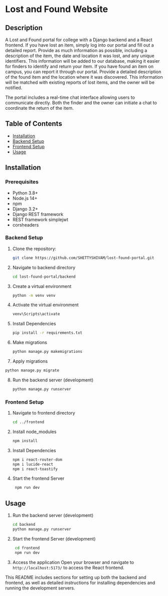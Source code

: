 # Lost and Found Website
## Description
 A Lost and Found portal for college with a Django backend and a React frontend. 
 If you have lost an item, simply log into our portal and fill out a detailed report. Provide as much information as possible, including a description of the item, the date and location it was lost, and any unique identifiers. This information will be added to our database, making it easier for finders to identify and return your item.
 If you have found an item on campus, you can report it through our portal. Provide a detailed description of the found item and the location where it was discovered. This information will be matched with existing reports of lost items, and the owner will be notified.

 The portal includes a real-time chat interface allowing users to communicate directly. Both the finder and the owner can initiate a chat to coordinate the return of the item.


## Table of Contents
- [Installation](#installation)
- [Backend Setup](#backend-setup)
- [Frontend Setup](#frontend-setup)
- [Usage](#usage)

## Installation

### Prerequisites
- Python 3.8+
- Node.js 14+
- npm
- Django 3.2+
- Django REST framework
- REST framework simplejwt
- corsheaders

### Backend Setup

1. Clone the repository:
   ```bash
   git clone https://github.com/SHETTYSHIVAM/lost-found-portal.git
   ```
   
2. Navigate to backend directory
   ```bash
   cd lost-found-portal/backend
   ```

3. Create a virtual environment
   ```bash
   python -m venv venv
   ```
   
4. Activate the virtual environment
   ```bash
   venv\Scripts\activate
   ```

5. Install Dependencies
   ```bash
   pip install -r requirements.txt
   ```

6. Make migrations
   ```bash
   python manage.py makemigrations
   ```
7.  Apply migrations
   ```bash
   python manage.py migrate
   ```
8. Run the backend server (development)
   ```bash
   python manage.py runserver
   ```
   
### Frontend Setup

1. Navigate to frontend directory
   ```bash
   cd ../frontend
   ```
   
2. Install node_modules
   ```bash
   npm install
   ```
   
3. Install Dependencies
   ```bash
   npm i react-router-dom
   npm i lucide-react
   npm i react-toastify
   ```
   
4. Start the frontend Server
   ```bash
    npm run dev
   ```
   
## Usage
1. Run the backend server (development)
   ```bash
   cd backend
   python manage.py runserver
   ```
   
2. Start the frontend Server (development)
   ```bash
    cd frontend
    npm run dev
   ```
   
3. Access the application
   Open your browser and navigate to `http://localhost:5173/` to access the React frontend.

This README includes sections for setting up both the backend and frontend, as well as detailed instructions for installing dependencies and running the development servers.
